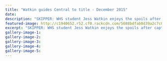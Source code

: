 ```yaml
---
title: "Watkin guides Central to title - December 2015"
date: 
description: "SKIPPER: WHS student Jess Watkin enjoys the spoils after captaining her Central Districts team to win the national Under-21 women's cricket title, Wanganui Chronicle article on 23/12/15..."
featured-image: http://c1940652.r52.cf0.rackcdn.com/5688bdfab8d39a2c7c000e5d/Cricket-Jess-Watkin-U21-winners-2015.jpg
excerpt: "SKIPPER: WHS student Jess Watkin enjoys the spoils after captaining her Central Districts team to win the national Under-21 women's cricket title, Wanganui Chronicle article on 23/12/15..."
gallery-image-1: 
gallery-image-2: 
gallery-image-3: 
gallery-image-4: 
gallery-image-5: 
---
```

